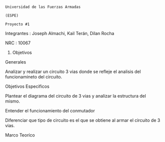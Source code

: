                                                                          Universidad de las Fuerzas Armadas 
                                                                                      (ESPE)
                                                                                    Proyecto #1
Integrantes : Joseph Almachi, Kail Terán, Dilan Rocha

NRC : 10067

1. Objetivos

  Generales
  
Analizar y realizar un circuito 3 vias donde se refleje el analisis del funcionamineto del circuito.

Objetivos Especificos

Plantear el diagrama del circuito de 3 vias y analizar la estructura del mismo.

Entender el funcionamiento del conmutador 

Diferenciar que tipo de circuito es el que se obtiene al armar el circuito de 3 vias.

Marco Teoríco 
